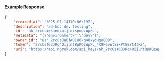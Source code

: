 <!-- Code generated for API Clients. DO NOT EDIT. -->

#### Example Response

```json
{
	"created_at": "2025-01-14T10:06:19Z",
	"description": "ad-hoc dev testing",
	"id": "ak_2rcCs463JRq4Oijunt8pKQzWpPU",
	"metadata": "{\"environment\":\"dev\"}",
	"owner_id": "usr_2rcCs3aBfA01H0kq4OxydHqoED0",
	"token": "2rcCs463JRq4Oijunt8pKQzWpPU_4X9PevutESkPtGEYC4tR8",
	"uri": "https://api.ngrok.com/api_keys/ak_2rcCs463JRq4Oijunt8pKQzWpPU"
}
```
